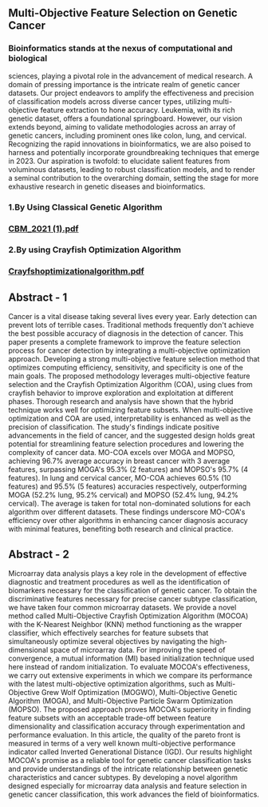 ## Multi-Objective Feature Selection on Genetic Cancer 
### Bioinformatics stands at the nexus of computational and biological
sciences, playing a pivotal role in the advancement of medical
research. A domain of pressing importance is the intricate realm of
genetic cancer datasets. Our project endeavors to amplify the
effectiveness and precision of classification models across diverse
cancer types, utilizing multi-objective feature extraction to hone
accuracy. Leukemia, with its rich genetic dataset, offers a
foundational springboard. However, our vision extends beyond,
aiming to validate methodologies across an array of genetic cancers,
including prominent ones like colon, lung, and cervical. Recognizing
the rapid innovations in bioinformatics, we are also poised to harness
and potentially incorporate groundbreaking techniques that emerge
in 2023. Our aspiration is twofold: to elucidate salient features from
voluminous datasets, leading to robust classification models, and to
render a seminal contribution to the overarching domain, setting the
stage for more exhaustive research in genetic diseases and
bioinformatics. 
### 1.By Using Classical Genetic Algorithm
### [CBM_2021 (1).pdf](https://github.com/himanshu9178/Multi-Objective-Feature-Selection-on-Genetic-Cancer/files/12920930/CBM_2021.1.pdf)
### 2.By using Crayfish Optimization Algorithm
### [Crayfshoptimizationalgorithm.pdf](https://github.com/himanshu9178/Multi-Objective-Feature-Selection-on-Genetic-Cancer/files/12920941/Crayfshoptimizationalgorithm.pdf)

## Abstract - 1
Cancer is a vital disease taking several lives every year. Early detection can prevent lots of terrible cases. Traditional methods frequently don't achieve the best possible accuracy of diagnosis in the detection of cancer. This paper presents a complete framework to improve the feature selection process for cancer detection by integrating a multi-objective optimization approach. Developing a strong multi-objective feature selection method that optimizes computing efficiency, sensitivity, and specificity is one of the main goals. The proposed methodology leverages multi-objective feature selection and the Crayfish Optimization Algorithm (COA), using clues from crayfish behavior to improve exploration and exploitation at different phases. Thorough research and analysis have shown that the hybrid technique works well for optimizing feature subsets. When multi-objective optimization and COA are used, interpretability is enhanced as well as the precision of classification. The study's findings indicate positive advancements in the field of cancer, and the suggested design holds great potential for streamlining feature selection procedures and lowering the complexity of cancer data. MO-COA excels over MOGA and MOPSO, achieving 96.7\% average accuracy in breast cancer with 3 average features, surpassing MOGA's 95.3\% (2 features) and MOPSO's 95.7\% (4 features). In lung and cervical cancer, MO-COA achieves 60.5\% (10 features) and 95.5\% (5 features) accuracies respectively, outperforming MOGA (52.2\% lung, 95.2\% cervical) and MOPSO (52.4\% lung, 94.2\% cervical). The average is taken for total non-dominated solutions for each algorithm over different datasets. These findings underscore MO-COA's efficiency over other algorithms in enhancing cancer diagnosis accuracy with minimal features, benefiting both research and clinical practice.
## Abstract - 2
Microarray data analysis plays a key role in the development of effective diagnostic and treatment procedures as well as the identification of biomarkers necessary for the classification of genetic cancer. To obtain the discriminative features necessary for precise cancer subtype classification, we have taken four common microarray datasets. We provide a novel method called Multi-Objective Crayfish Optimization Algorithm (MOCOA) with the K-Nearest Neighbor (KNN) method functioning as the wrapper classifier, which effectively searches for feature subsets that simultaneously optimize several objectives by navigating the high-dimensional space of microarray data. For improving the speed of convergence, a mutual information (MI) based initialization technique used here instead of random initialization. To evaluate MOCOA's effectiveness, we carry out extensive experiments in which we compare its performance with the latest multi-objective optimization algorithms, such as Multi-Objective Grew Wolf Optimization (MOGWO), Multi-Objective Genetic Algorithm (MOGA), and Multi-Objective Particle Swarm Optimization (MOPSO). The proposed approach proves MOCOA's superiority in finding feature subsets with an acceptable trade-off between feature dimensionality and classification accuracy through experimentation and performance evaluation. In this article, the quality of the pareto front is measured in terms of a very well known multi-objective performance indicator called Inverted Generational Distance (IGD). Our results highlight MOCOA's promise as a reliable tool for genetic cancer classification tasks and provide understandings of the intricate relationship between genetic characteristics and cancer subtypes. By developing a novel algorithm designed especially for microarray data analysis and feature selection in genetic cancer classification, this work advances the field of bioinformatics.
